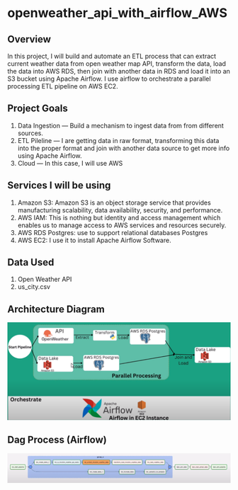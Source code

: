 # openweather_api_with_airflow_AWS

## Overview
In this project, I will build and automate an ETL process that can extract current weather data from open weather map API, transform the data, load the data into AWS RDS, then join with another data in RDS and load it into an S3 bucket using Apache Airflow.
I use airflow to orchestrate a parallel processing ETL pipeline on AWS EC2.
## Project Goals
1. Data Ingestion — Build a mechanism to ingest data from from different sources.
2. ETL Pileline — I are getting data in raw format, transforming this data into the proper format and join with another data source to get more info using  Apache Airflow.
3. Cloud — In this case, I will use AWS

## Services I will be using
1. Amazon S3: Amazon S3 is an object storage service that provides manufacturing scalability, data availability, security, and performance.
2. AWS IAM: This is nothing but identity and access management which enables us to manage access to AWS services and resources securely.
3. AWS RDS Postgres: use to support relational databases Postgres
4. AWS EC2: I use it to install Apache Airflow Software.
## Data Used
1. Open Weather API
2. us_city.csv

## Architecture Diagram

<img src="architecture_.png">

## Dag Process (Airflow)

<img src="DagProcess.png">
